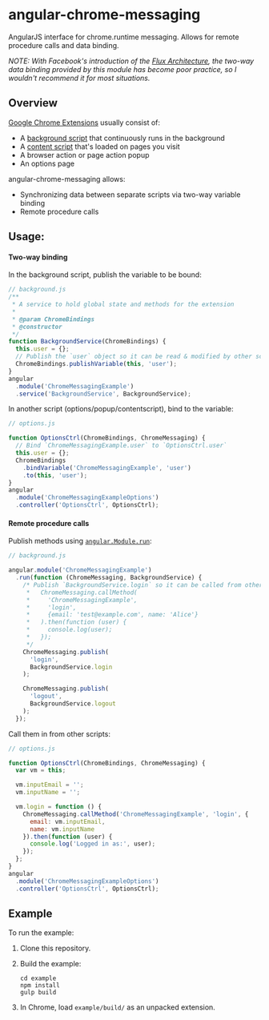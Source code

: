 angular-chrome-messaging
========================

AngularJS interface for chrome.runtime messaging. Allows for remote procedure calls and data binding.

_NOTE: With Facebook's introduction of the [Flux Architecture](https://facebook.github.io/flux/), the two-way
data binding provided by this module has become poor practice, so I wouldn't recommend it for most situations._

## Overview

[Google Chrome Extensions](https://developer.chrome.com/extensions/overview) usually consist of:
 - A [background script](https://developer.chrome.com/extensions/background_pages) that continuously runs in the background
 - A [content script]() that's loaded on pages you visit
 - A browser action or page action popup
 - An options page

angular-chrome-messaging allows:
 - Synchronizing data between separate scripts via two-way variable binding
 - Remote procedure calls

## Usage:

#### Two-way binding

In the background script, publish the variable to be bound:

```js
// background.js
/**
 * A service to hold global state and methods for the extension
 *
 * @param ChromeBindings
 * @constructor
 */
function BackgroundService(ChromeBindings) {
  this.user = {};
  // Publish the `user` object so it can be read & modified by other scripts
  ChromeBindings.publishVariable(this, 'user');
}
angular
  .module('ChromeMessagingExample')
  .service('BackgroundService', BackgroundService);
```

In another script (options/popup/contentscript), bind to the variable:

```js
// options.js

function OptionsCtrl(ChromeBindings, ChromeMessaging) {
  // Bind `ChromeMessagingExample.user` to `OptionsCtrl.user`
  this.user = {};
  ChromeBindings
    .bindVariable('ChromeMessagingExample', 'user')
    .to(this, 'user');
}
angular
  .module('ChromeMessagingExampleOptions')
  .controller('OptionsCtrl', OptionsCtrl);
```

#### Remote procedure calls

Publish methods using [`angular.Module.run`](https://docs.angularjs.org/api/ng/type/angular.Module):

```js
// background.js

angular.module('ChromeMessagingExample')
  .run(function (ChromeMessaging, BackgroundService) {
    /* Publish `BackgroundService.login` so it can be called from other scripts:
     *   ChromeMessaging.callMethod(
     *     'ChromeMessagingExample',
     *     'login',
     *     {email: 'test@example.com', name: 'Alice'}
     *   ).then(function (user) {
     *     console.log(user);
     *   });
     */
    ChromeMessaging.publish(
      'login',
      BackgroundService.login
    );

    ChromeMessaging.publish(
      'logout',
      BackgroundService.logout
    );
  });
```

Call them in from other scripts:

```js
// options.js

function OptionsCtrl(ChromeBindings, ChromeMessaging) {
  var vm = this;

  vm.inputEmail = '';
  vm.inputName = '';

  vm.login = function () {
    ChromeMessaging.callMethod('ChromeMessagingExample', 'login', {
      email: vm.inputEmail,
      name: vm.inputName
    }).then(function (user) {
      console.log('Logged in as:', user);
    });
  };
}
angular
  .module('ChromeMessagingExampleOptions')
  .controller('OptionsCtrl', OptionsCtrl);
```

## Example

To run the example:

1. Clone this repository.
2. Build the example:

    ```shell
    cd example
    npm install
    gulp build
    ```

3. In Chrome, load `example/build/` as an unpacked extension.
